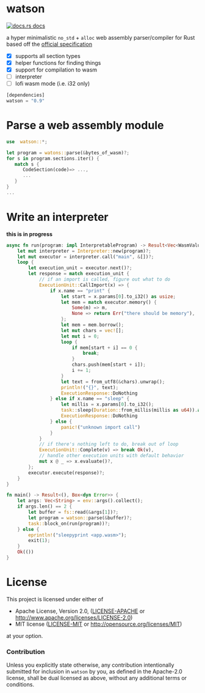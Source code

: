 # watson

<a href="https://docs.rs/watson"><img src="https://img.shields.io/badge/docs-latest-blue.svg?style=flat-square" alt="docs.rs docs" /></a>

a hyper minimalistic `no_std` + `alloc` web assembly parser/compiler for Rust based off the [official specification](https://webassembly.github.io/spec/core/index.html)

- [X] supports all section types
- [X] helper functions for finding things
- [x] support for compilation to wasm
- [ ] interpreter
- [ ] lofi wasm mode (i.e. i32 only)

```rust
[dependencies]
watson = "0.9"
```

# Parse a web assembly module

```rust
use  watson::*;

let program = watons::parse(&bytes_of_wasm)?;
for s in program.sections.iter() {
   match s {
      CodeSection(code)=> ...,
      ...
   }
}
...
```

# Write an interpreter

**this is in progress**

```rust
async fn run(program: impl InterpretableProgram) -> Result<Vec<WasmValue>, &'static str> {
    let mut interpreter = Interpreter::new(program)?;
    let mut executor = interpreter.call("main", &[])?;
    loop {
        let execution_unit = executor.next()?;
        let response = match execution_unit {
            // if an import is called, figure out what to do
            ExecutionUnit::CallImport(x) => {
                if x.name == "print" {
                    let start = x.params[0].to_i32() as usize;
                    let mem = match executor.memory() {
                        Some(m) => m,
                        None => return Err("there should be memory"),
                    };
                    let mem = mem.borrow();
                    let mut chars = vec![];
                    let mut i = 0;
                    loop {
                        if mem[start + i] == 0 {
                            break;
                        }
                        chars.push(mem[start + i]);
                        i += 1;
                    }
                    let text = from_utf8(&chars).unwrap();
                    println!("{}", text);
                    ExecutionResponse::DoNothing
                } else if x.name == "sleep" {
                    let millis = x.params[0].to_i32();
                    task::sleep(Duration::from_millis(millis as u64)).await;
                    ExecutionResponse::DoNothing
                } else {
                    panic!("unknown import call")
                }
            }
            // if there's nothing left to do, break out of loop
            ExecutionUnit::Complete(v) => break Ok(v),
            // handle other execution units with default behavior
            mut x @ _ => x.evaluate()?,
        };
        executor.execute(response)?;
    }
}

fn main() -> Result<(), Box<dyn Error>> {
    let args: Vec<String> = env::args().collect();
    if args.len() == 2 {
        let buffer = fs::read(&args[1])?;
        let program = watson::parse(&buffer)?;
        task::block_on(run(program))?;
    } else {
        eprintln!("sleepyprint <app.wasm>");
        exit(1);
    }
    Ok(())
}
```

# License

This project is licensed under either of

 * Apache License, Version 2.0, ([LICENSE-APACHE](LICENSE-APACHE) or
   http://www.apache.org/licenses/LICENSE-2.0)
 * MIT license ([LICENSE-MIT](LICENSE-MIT) or
   http://opensource.org/licenses/MIT)

at your option.

### Contribution

Unless you explicitly state otherwise, any contribution intentionally submitted
for inclusion in `watson` by you, as defined in the Apache-2.0 license, shall be
dual licensed as above, without any additional terms or conditions.
